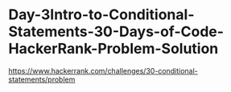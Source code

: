 # Day-3Intro-to-Conditional-Statements-30-Days-of-Code-HackerRank-Problem-Solution
https://www.hackerrank.com/challenges/30-conditional-statements/problem
